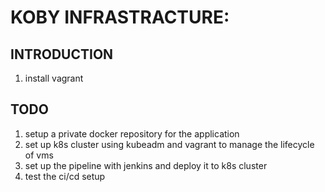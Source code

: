 # KOBY INFRASTRACTURE:
## INTRODUCTION
1. install vagrant
## TODO
1. setup a private docker repository for the application
2. set up k8s cluster using kubeadm and vagrant to manage the lifecycle of vms
3. set up the pipeline with jenkins and deploy it to k8s cluster
4. test the ci/cd setup